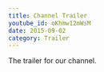 ```yaml
---
title: Channel Trailer
youtube_id: oKhmw12mWsM
date: 2015-09-02
category: Trailer
---
```

The trailer for our channel.
